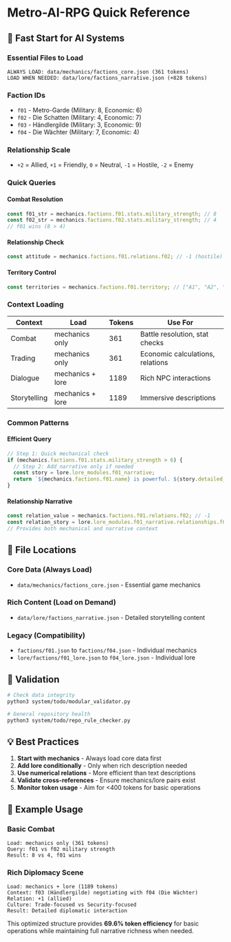 # Metro-AI-RPG Quick Reference

## 🚀 Fast Start for AI Systems

### Essential Files to Load
```
ALWAYS LOAD: data/mechanics/factions_core.json (361 tokens)
LOAD WHEN NEEDED: data/lore/factions_narrative.json (+828 tokens)
```

### Faction IDs
- `f01` - Metro-Garde (Military: 8, Economic: 6)
- `f02` - Die Schatten (Military: 4, Economic: 7) 
- `f03` - Händlergilde (Military: 3, Economic: 9)
- `f04` - Die Wächter (Military: 7, Economic: 4)

### Relationship Scale
- `+2` = Allied, `+1` = Friendly, `0` = Neutral, `-1` = Hostile, `-2` = Enemy

### Quick Queries

#### Combat Resolution
```javascript
const f01_str = mechanics.factions.f01.stats.military_strength; // 8
const f02_str = mechanics.factions.f02.stats.military_strength; // 4
// f01 wins (8 > 4)
```

#### Relationship Check
```javascript
const attitude = mechanics.factions.f01.relations.f02; // -1 (hostile)
```

#### Territory Control
```javascript
const territories = mechanics.factions.f01.territory; // ["A1", "A2", "B1"]
```

### Context Loading

| Context | Load | Tokens | Use For |
|---------|------|--------|---------|
| Combat | mechanics only | 361 | Battle resolution, stat checks |
| Trading | mechanics only | 361 | Economic calculations, relations |
| Dialogue | mechanics + lore | 1189 | Rich NPC interactions |
| Storytelling | mechanics + lore | 1189 | Immersive descriptions |

### Common Patterns

#### Efficient Query
```javascript
// Step 1: Quick mechanical check
if (mechanics.factions.f01.stats.military_strength > 6) {
  // Step 2: Add narrative only if needed
  const story = lore.lore_modules.f01_narrative;
  return `${mechanics.factions.f01.name} is powerful. ${story.detailed_description}`;
}
```

#### Relationship Narrative
```javascript
const relation_value = mechanics.factions.f01.relations.f02; // -1
const relation_story = lore.lore_modules.f01_narrative.relationships.f02;
// Provides both mechanical and narrative context
```

## 📁 File Locations

### Core Data (Always Load)
- `data/mechanics/factions_core.json` - Essential game mechanics

### Rich Content (Load on Demand)  
- `data/lore/factions_narrative.json` - Detailed storytelling content

### Legacy (Compatibility)
- `factions/f01.json` to `factions/f04.json` - Individual mechanics
- `lore/factions/f01_lore.json` to `f04_lore.json` - Individual lore

## 🔧 Validation
```bash
# Check data integrity
python3 system/todo/modular_validator.py

# General repository health  
python3 system/todo/repo_rule_checker.py
```

## 💡 Best Practices
1. **Start with mechanics** - Always load core data first
2. **Add lore conditionally** - Only when rich description needed
3. **Use numerical relations** - More efficient than text descriptions
4. **Validate cross-references** - Ensure mechanics/lore pairs exist
5. **Monitor token usage** - Aim for <400 tokens for basic operations

## 🎯 Example Usage

### Basic Combat
```
Load: mechanics only (361 tokens)
Query: f01 vs f02 military strength
Result: 8 vs 4, f01 wins
```

### Rich Diplomacy Scene
```
Load: mechanics + lore (1189 tokens)  
Context: f03 (Händlergilde) negotiating with f04 (Die Wächter)
Relation: +1 (allied)
Culture: Trade-focused vs Security-focused
Result: Detailed diplomatic interaction
```

This optimized structure provides **69.6% token efficiency** for basic operations while maintaining full narrative richness when needed.